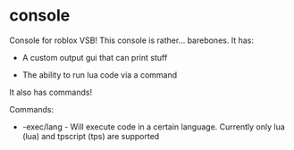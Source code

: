 # console
Console for roblox VSB!
This console is rather... barebones. 
It has:

 -   A custom output gui that can print stuff
  
  -  The ability to run lua code via a command
  
It also has commands!

Commands:

 - -exec/lang - Will execute code in a certain language. Currently only lua (lua) and tpscript (tps) are supported
